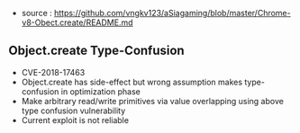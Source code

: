 * source : https://github.com/vngkv123/aSiagaming/blob/master/Chrome-v8-Obect.create/README.md

## Object.create Type-Confusion
* CVE-2018-17463
* Object.create has side-effect but wrong assumption makes type-confusion in optimization phase
* Make arbitrary read/write primitives via value overlapping using above type confusion vulnerability
* Current exploit is not reliable 
